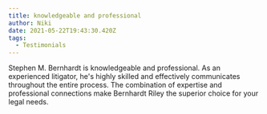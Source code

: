 ```yaml
---
title: knowledgeable and professional
author: Niki
date: 2021-05-22T19:43:30.420Z
tags:
  - Testimonials
---
```

Stephen M. Bernhardt is knowledgeable and professional.  As an experienced litigator, he's highly skilled and effectively communicates throughout the entire process.  The combination of expertise and professional connections make Bernhardt Riley the superior choice for your legal needs.